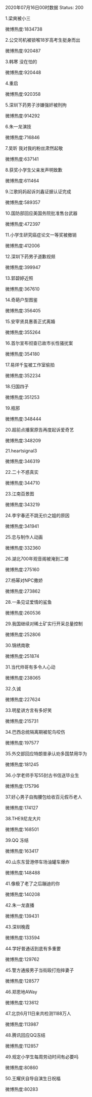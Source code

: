 2020年07月16日00时数据
Status: 200

1.梁爽被小三

微博热度:1834738

2.公交司机被锁喉18岁高考生挺身而出

微博热度:920487

3.韩寒 没在怕的

微博热度:920448

4.重启

微博热度:920358

5.深圳下药男子涉嫌强奸被刑拘

微博热度:914292

6.朱一龙演技

微博热度:716846

7.吴昕 我对我的粉丝肃然起敬

微博热度:637141

8.获奖小学生父亲发声明致歉

微博热度:611464

9.江歌妈妈起诉刘鑫证据认证完成

微博热度:589357

10.国防部回应美国务院批准售台武器

微博热度:472397

11.小学生研究癌症论文一等奖被撤销

微博热度:412006

12.深圳下药男子道歉视频

微博热度:399947

13.郭碧婷近照

微博热度:367610

14.奇葩户型图鉴

微博热度:356405

15.安宰贤具惠善正式离婚

微博热度:355264

16.首尔宣布彻查已故市长性骚扰案

微博热度:354180

17.易烊千玺被工作室偷拍

微博热度:352234

18.归国四子

微博热度:351253

19.瓶邪

微博热度:348444

20.超前点播案原告再度起诉爱奇艺

微博热度:348209

21.heartsignal3

微博热度:346319

22.二十不惑真实

微博热度:344710

23.江南百景图

微博热度:343219

24.李宇春还不跳无价之姐的原因

微博热度:341941

25.恋与制作人动画

微博热度:332360

26.湖北700年观音阁被淹到二楼

微博热度:275160

27.杨幂对NPC撒娇

微博热度:273862

28.一条见证爱情的鲨鱼

微博热度:260536

29.我国继续对稀土矿实行开采总量控制

微博热度:252806

30.锦绣南歌

微博热度:251874

31.当代帅哥有多令人心动

微博热度:238065

32.久诚

微博热度:227624

33.明星讲方言有多好笑

微博热度:215731

34.巴西总统隔离期被鸵鸟咬伤

微博热度:197577

35.外交部回应特朗普承认劝多国禁用华为

微博热度:181245

36.小学老师手写55封古书信送毕业生

微博热度:175796

37.好心男子自掏腰包给收百元假币老人

微博热度:174127

38.THE9尼龙大片

微博热度:168501

39.QQ 冻结

微博热度:163417

40.山东东营港停车场油罐车爆炸

微博热度:148488

41.像极了老了之后蹦迪的你

微博热度:140208

42.朱一龙直播

微博热度:139431

43.深圳晚霞

微博热度:133594

44.学好普通话到底有多重要

微博热度:129762

45.警方通报男子当街殴打抱摔妻子

微博热度:128577

46.郑恩地AWay

微博热度:123612

47.北京6月11日来共检测1188万人

微博热度:113987

48.腾讯回应QQ冻结

微博热度:112857

49.规定小学生每周劳动时间有必要吗

微博热度:80860

50.王耀庆自导自演生日祝福

微博热度:80283

